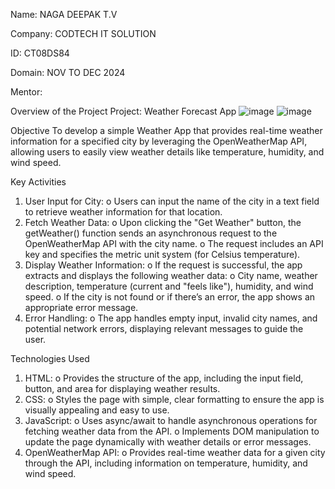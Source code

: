 Name: NAGA DEEPAK T.V

Company: CODTECH IT SOLUTION

ID: CT08DS84

Domain: NOV TO DEC 2024

Mentor: 

Overview of the Project
Project: Weather Forecast App
![image](https://github.com/user-attachments/assets/5dd726a6-dfef-457c-a14e-6a53ed337ef9)
![image](https://github.com/user-attachments/assets/fe431a7b-526b-4417-9d50-29095e9f435d)


Objective
To develop a simple Weather App that provides real-time weather information for a specified city by leveraging the OpenWeatherMap API, allowing users to easily view weather details like temperature, humidity, and wind speed.

Key Activities
1.	User Input for City:
    o	Users can input the name of the city in a text field to retrieve weather information for that location.
2.	Fetch Weather Data:
    o	Upon clicking the "Get Weather" button, the getWeather() function sends an asynchronous request to the OpenWeatherMap API with the city name.
    o	The request includes an API key and specifies the metric unit system (for Celsius temperature).
3.	Display Weather Information:
    o	If the request is successful, the app extracts and displays the following weather data:
    o	City name, weather description, temperature (current and "feels like"), humidity, and wind speed.
    o	If the city is not found or if there’s an error, the app shows an appropriate error message.
4.	Error Handling:
    o	The app handles empty input, invalid city names, and potential network errors, displaying relevant messages to guide the user.

Technologies Used
1.	HTML:
    o	Provides the structure of the app, including the input field, button, and area for displaying weather results.
2.	CSS:
    o	Styles the page with simple, clear formatting to ensure the app is visually appealing and easy to use.
3.	JavaScript:
    o	Uses async/await to handle asynchronous operations for fetching weather data from the API.
    o	Implements DOM manipulation to update the page dynamically with weather details or error messages.
4.	OpenWeatherMap API:
    o	Provides real-time weather data for a given city through the API, including information on temperature, humidity, and wind speed.
